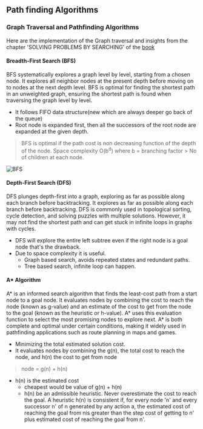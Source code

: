 ## Path finding Algorithms

### Graph Traversal and Pathfinding Algorithms

Here are the implementation of the Graph traversal and insights from the chapter 'SOLVING PROBLEMS BY SEARCHING' of the [book](https://g.co/kgs/dz86yy2) 
#### Breadth-First Search (BFS)
BFS systematically explores a graph level by level, starting from a chosen node. It explores all neighbor nodes at the present depth before moving on to nodes at the next depth level. BFS is optimal for finding the shortest path in an unweighted graph, ensuring the shortest path is found when traversing the graph level by level.
- It follows FIFO data structure(new which are always deeper go back of the queue)
- Root node is expanded first, then all the successors of the root node are expanded at the given depth.
> BFS is optimal if the path cost is non decreasing function of the depth of the node.
> Space complexity O(b<sup>d</sup>) where b = branching factor > No of children at each node.

![BFS]('maze/bfs.gif)
#### Depth-First Search (DFS)
DFS plunges depth-first into a graph, exploring as far as possible along each branch before backtracking. 
It explores as far as possible along each branch before backtracking. 
DFS is commonly used in topological sorting, cycle detection, and solving puzzles with multiple solutions. However, it may not find the shortest path and can get stuck in infinite loops in graphs with cycles.
- DFS will explore the entire left subtree even if the right node is a goal node that's the drawback.
- Due to space complexity it is useful.
  - Graph based search, avoids repeated states and redundant paths.
  - Tree based search, infinite loop can happen.
#### A* Algorithm
A* is an informed search algorithm that finds the least-cost path from a start node to a goal node.
It evaluates nodes by combining the cost to reach the node (known as g-value) and an estimate of the cost to get 
from the node to the goal (known as the heuristic or h-value). A* uses this evaluation function to select the 
most promising nodes to explore next. A* is both complete and optimal under certain conditions, making it widely used 
in pathfinding applications such as route planning in maps and games.
- Minimizing the total estimated solution cost.
- It evaluates nodes by combining the g(n), the total cost to reach the node, and h(n) the cost to 
get from node
> node = g(n) + h(n)
- h(n) is the estimated cost
  - cheapest would be value of g(n) + h(n)
  - h(n) be an admissible heuristic. Never overestimate the cost to reach the goal.
A heuristic h(n) is consistent if, for every node 'n' and every successor n' of n generated by any action a, the estimated cost
of reaching the goal from nis greater than the step cost of getting to n' plus estimated cost of reaching the goal from n'.


